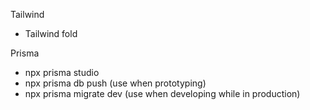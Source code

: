Tailwind

- Tailwind fold

Prisma

- npx prisma studio
- npx prisma db push (use when prototyping)
- npx prisma migrate dev (use when developing while in production)